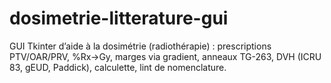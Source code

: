 # dosimetrie-litterature-gui
GUI Tkinter d’aide à la dosimétrie (radiothérapie) : prescriptions PTV/OAR/PRV, %Rx→Gy, marges via gradient, anneaux TG-263, DVH (ICRU 83, gEUD, Paddick), calculette, lint de nomenclature.
